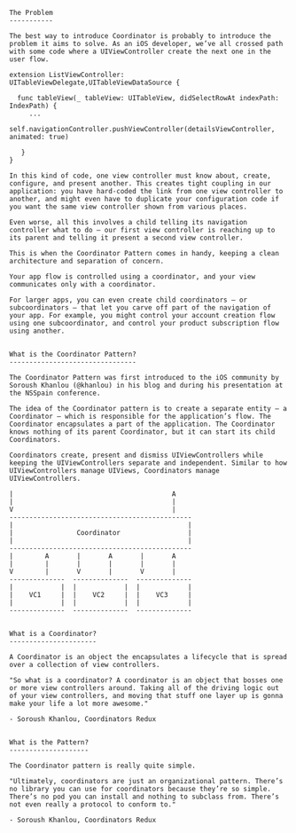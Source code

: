 	The Problem
	-----------
	
	The best way to introduce Coordinator is probably to introduce the problem it aims to solve. As an iOS developer, we’ve all crossed path with some code where a UIViewController create the next one in the user flow.
	
```
extension ListViewController: UITableViewDelegate,UITableViewDataSource { 
 
  func tableView(_ tableView: UITableView, didSelectRowAt indexPath: IndexPath) {
     ...
     self.navigationController.pushViewController(detailsViewController, animated: true)
  
   }
}
```
	
	In this kind of code, one view controller must know about, create, configure, and present another. This creates tight coupling in our application: you have hard-coded the link from one view controller to another, and might even have to duplicate your configuration code if you want the same view controller shown from various places.
	
	Even worse, all this involves a child telling its navigation controller what to do – our first view controller is reaching up to its parent and telling it present a second view controller.
	
	This is when the Coordinator Pattern comes in handy, keeping a clean architecture and separation of concern.
	
	Your app flow is controlled using a coordinator, and your view communicates only with a coordinator.
	
	For larger apps, you can even create child coordinators – or subcoordinators – that let you carve off part of the navigation of your app. For example, you might control your account creation flow using one subcoordinator, and control your product subscription flow using another.
	
	
	What is the Coordinator Pattern?
	--------------------------------
	
	The Coordinator Pattern was first introduced to the iOS community by Soroush Khanlou (@khanlou) in his blog and during his presentation at the NSSpain conference.
	
	The idea of the Coordinator pattern is to create a separate entity — a Coordinator — which is responsible for the application’s flow. The Coordinator encapsulates a part of the application. The Coordinator knows nothing of its parent Coordinator, but it can start its child Coordinators.
	
	Coordinators create, present and dismiss UIViewControllers while keeping the UIViewControllers separate and independent. Similar to how UIViewControllers manage UIViews, Coordinators manage UIViewControllers.
	
	|                                        A
	|                                        |
	V                                        |
	----------------------------------------------
	|                                            |
	|                Coordinator                 |
	|                                            |
	----------------------------------------------
	|        A       |       A       |       A
	|        |       |       |       |       |
	V        |       V       |       V       |
	--------------  --------------  --------------
	|            |  |            |  |            |
	|    VC1     |  |    VC2     |  |    VC3     |
	|            |  |            |  |            |
	--------------  --------------  --------------
	
	
	What is a Coordinator?
	----------------------
	
	A Coordinator is an object the encapsulates a lifecycle that is spread over a collection of view controllers.
	
	"So what is a coordinator? A coordinator is an object that bosses one or more view controllers around. Taking all of the driving logic out of your view controllers, and moving that stuff one layer up is gonna make your life a lot more awesome."
	
	- Soroush Khanlou, Coordinators Redux
	
	
	What is the Pattern?
	--------------------
	
	The Coordinator pattern is really quite simple.
	
	"Ultimately, coordinators are just an organizational pattern. There’s no library you can use for coordinators because they’re so simple. There’s no pod you can install and nothing to subclass from. There’s not even really a protocol to conform to."
	
	- Soroush Khanlou, Coordinators Redux
